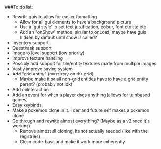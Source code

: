 ###To do list:

- Rewrite guis to allow for easier formatting
    - Allow for all gui elements to have a background picture
    - Use a 'gui style' to set text justification, colour, font etc etc etc
    - Add an "onShow" method, similar to onLoad, maybe have guis hidden by default until show is called?
- Inventory support
- Quest/task support
- Image to level support (low priority)
- Improve texture handling
- Possibly add support for tile/entity textures made from multiple images
- Vastly improve saving system
- Add "grid entity" (must stay on the grid)
    - Maybe make it so all non-grid entities have to have a grid entity parent? (probably not idk)
- Add onInteraction
- Add an event for when a player does anything (allows for turnbased games)
- Easy keybinds
- Make a pokemon clone in it. I demand future self makes a pokemon clone
- Go through and rewrite almost everything? (Maybe as a v2 once it's working)
    - Remove almost all cloning, its not actually needed (like with the registries)
    - Clean code-base and make it work more coherently
